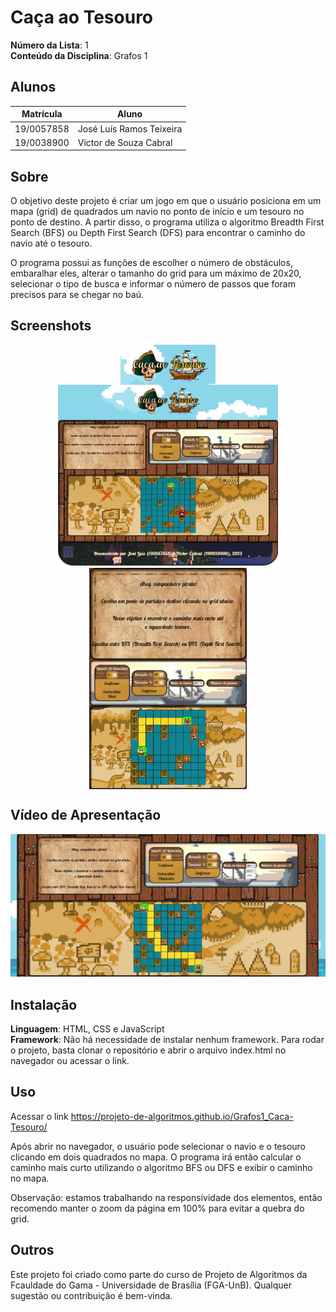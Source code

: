 # Caça ao Tesouro

**Número da Lista**: 1<br>
**Conteúdo da Disciplina**: Grafos 1 <br>

## Alunos
|Matrícula | Aluno |
| -- | -- |
| 19/0057858  |  José Luís Ramos Teixeira |
| 19/0038900  |  Victor de Souza Cabral |

## Sobre 
O objetivo deste projeto é criar um jogo em que o usuário posiciona em um mapa (grid) de quadrados um navio no ponto de início e um tesouro no ponto de destino. A partir disso, o programa utiliza o algoritmo Breadth First Search (BFS) ou Depth First Search (DFS) para encontrar o caminho do navio até o tesouro.

O programa possui as funções de escolher o número de obstáculos, embaralhar eles, alterar o tamanho do grid para um máximo de 20x20, selecionar o tipo de busca e informar o número de passos que foram precisos para se chegar no baú.

## Screenshots

<img src="assets/caca-tesouro_logo.png" style="display: block; margin-left: auto; margin-right: auto; width: 30%;">
<img src="assets/caca-tesouro_tudo.jpg" style="display: block; margin-left: auto; margin-right: auto; width: 70%;">
<img src="assets/caca-tesouro_guia.png" style="display: block; margin-left: auto; margin-right: auto; width: 50%;">
<img src="assets/caca-tesouro_controles.png" style="display: block; margin-left: auto; margin-right: auto; width: 50%;">
<img src="assets/caca-tesouro_grid.png" style="display: block; margin-left: auto; margin-right: auto; width: 50%;">

## Vídeo de Apresentação

<a href="https://www.youtube.com/watch?v=L_0gyZoNA6s" target="_blank">
  <img src="assets/link_video.png" alt="Apresentação">
</a>

## Instalação 
**Linguagem**: HTML, CSS e JavaScript<br>
**Framework**: Não há necessidade de instalar nenhum framework. Para rodar o projeto, basta clonar o repositório e abrir o arquivo index.html no navegador ou acessar o link.<br>

## Uso 
Acessar o link <https://projeto-de-algoritmos.github.io/Grafos1_Caca-Tesouro/>

Após abrir no navegador, o usuário pode selecionar o navio e o tesouro clicando em dois quadrados no mapa. O programa irá então calcular o caminho mais curto utilizando o algoritmo BFS ou DFS e exibir o caminho no mapa. 

Observação: estamos trabalhando na responsividade dos elementos, então recomendo manter o zoom da página em 100% para evitar a quebra do grid.

## Outros 
Este projeto foi criado como parte do curso de Projeto de Algoritmos da Fcauldade do Gama - Universidade de Brasília (FGA-UnB). Qualquer sugestão ou contribuição é bem-vinda.
